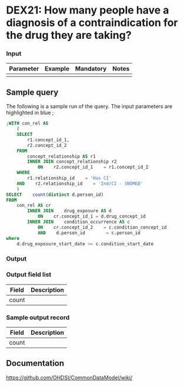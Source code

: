 # DEX21: How many people have a diagnosis of a contraindication for the drug they are taking?

### Input

|  Parameter |  Example |  Mandatory |  Notes | 
| --- | --- | --- | --- |
|   |   |   |  |


## Sample query

The following is a sample run of the query. The input parameters are highlighted in  blue  ;


```sql
;WITH con_rel AS        
    (
    SELECT
        r1.concept_id_1,
        r2.concept_id_2
    FROM
        concept_relationship AS r1
        INNER JOIN concept_relationship r2
            ON    r2.concept_id_1    = r1.concept_id_2
    WHERE
        r1.relationship_id    = 'Has CI'
    AND    r2.relationship_id    = 'Ind/CI - SNOMED'
    )
SELECT    count(distinct d.person_id)
FROM
    con_rel AS cr
        INNER JOIN    drug_exposure AS d
            ON    cr.concept_id_1 = d.drug_concept_id
        INNER JOIN    condition_occurrence AS c
            ON    cr.concept_id_2    = c.condition_concept_id
            AND    d.person_id        = c.person_id
where
    d.drug_exposure_start_date >= c.condition_start_date 
```

### Output

### Output field list

|  Field |  Description |
| --- | --- | 
| count |   |

### Sample output record

|  Field |  Description |
| --- | --- | 
| count |   |

## Documentation
https://github.com/OHDSI/CommonDataModel/wiki/
